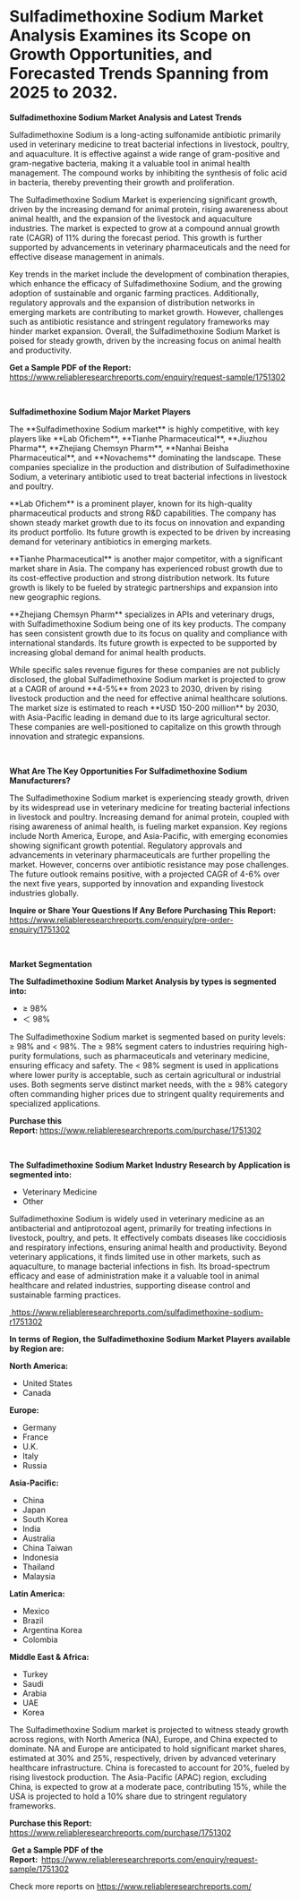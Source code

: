<p><h1>Sulfadimethoxine Sodium Market Analysis Examines its Scope on Growth Opportunities, and Forecasted Trends Spanning from 2025 to 2032.</h1></p><p><strong>Sulfadimethoxine Sodium Market Analysis and Latest Trends</strong></p>
<p><p>Sulfadimethoxine Sodium is a long-acting sulfonamide antibiotic primarily used in veterinary medicine to treat bacterial infections in livestock, poultry, and aquaculture. It is effective against a wide range of gram-positive and gram-negative bacteria, making it a valuable tool in animal health management. The compound works by inhibiting the synthesis of folic acid in bacteria, thereby preventing their growth and proliferation.</p><p>The Sulfadimethoxine Sodium Market is experiencing significant growth, driven by the increasing demand for animal protein, rising awareness about animal health, and the expansion of the livestock and aquaculture industries. The market is expected to grow at a compound annual growth rate (CAGR) of 11% during the forecast period. This growth is further supported by advancements in veterinary pharmaceuticals and the need for effective disease management in animals.</p><p>Key trends in the market include the development of combination therapies, which enhance the efficacy of Sulfadimethoxine Sodium, and the growing adoption of sustainable and organic farming practices. Additionally, regulatory approvals and the expansion of distribution networks in emerging markets are contributing to market growth. However, challenges such as antibiotic resistance and stringent regulatory frameworks may hinder market expansion. Overall, the Sulfadimethoxine Sodium Market is poised for steady growth, driven by the increasing focus on animal health and productivity.</p></p>
<p><strong>Get a Sample PDF of the Report:&nbsp;</strong> <a href="https://www.reliableresearchreports.com/enquiry/request-sample/1751302?utm_campaign=2109&utm_medium=2&utm_source=Github&utm_content=ia&utm_term=26012025&utm_id=sulfadimethoxine-sodium">https://www.reliableresearchreports.com/enquiry/request-sample/1751302</a></p>
<p>&nbsp;</p>
<p><strong>Sulfadimethoxine Sodium Major Market Players</strong></p>
<p><p>The **Sulfadimethoxine Sodium market** is highly competitive, with key players like **Lab Ofichem**, **Tianhe Pharmaceutical**, **Jiuzhou Pharma**, **Zhejiang Chemsyn Pharm**, **Nanhai Beisha Pharmaceutical**, and **Novachems** dominating the landscape. These companies specialize in the production and distribution of Sulfadimethoxine Sodium, a veterinary antibiotic used to treat bacterial infections in livestock and poultry.</p><p>**Lab Ofichem** is a prominent player, known for its high-quality pharmaceutical products and strong R&D capabilities. The company has shown steady market growth due to its focus on innovation and expanding its product portfolio. Its future growth is expected to be driven by increasing demand for veterinary antibiotics in emerging markets.</p><p>**Tianhe Pharmaceutical** is another major competitor, with a significant market share in Asia. The company has experienced robust growth due to its cost-effective production and strong distribution network. Its future growth is likely to be fueled by strategic partnerships and expansion into new geographic regions.</p><p>**Zhejiang Chemsyn Pharm** specializes in APIs and veterinary drugs, with Sulfadimethoxine Sodium being one of its key products. The company has seen consistent growth due to its focus on quality and compliance with international standards. Its future growth is expected to be supported by increasing global demand for animal health products.</p><p>While specific sales revenue figures for these companies are not publicly disclosed, the global Sulfadimethoxine Sodium market is projected to grow at a CAGR of around **4-5%** from 2023 to 2030, driven by rising livestock production and the need for effective animal healthcare solutions. The market size is estimated to reach **USD 150-200 million** by 2030, with Asia-Pacific leading in demand due to its large agricultural sector. These companies are well-positioned to capitalize on this growth through innovation and strategic expansions.</p></p>
<p>&nbsp;</p>
<p><strong>What Are The Key Opportunities For Sulfadimethoxine Sodium Manufacturers?</strong></p>
<p><p>The Sulfadimethoxine Sodium market is experiencing steady growth, driven by its widespread use in veterinary medicine for treating bacterial infections in livestock and poultry. Increasing demand for animal protein, coupled with rising awareness of animal health, is fueling market expansion. Key regions include North America, Europe, and Asia-Pacific, with emerging economies showing significant growth potential. Regulatory approvals and advancements in veterinary pharmaceuticals are further propelling the market. However, concerns over antibiotic resistance may pose challenges. The future outlook remains positive, with a projected CAGR of 4-6% over the next five years, supported by innovation and expanding livestock industries globally.</p></p>
<p><strong>Inquire or Share Your Questions If Any Before Purchasing This Report:</strong> <a href="https://www.reliableresearchreports.com/enquiry/pre-order-enquiry/1751302?utm_campaign=2109&utm_medium=2&utm_source=Github&utm_content=ia&utm_term=26012025&utm_id=sulfadimethoxine-sodium">https://www.reliableresearchreports.com/enquiry/pre-order-enquiry/1751302</a></p>
<p>&nbsp;</p>
<p><strong>Market Segmentation</strong></p>
<p><strong>The Sulfadimethoxine Sodium Market Analysis by types is segmented into:</strong></p>
<p><ul><li>≥ 98%</li><li>＜ 98%</li></ul></p>
<p><p>The Sulfadimethoxine Sodium market is segmented based on purity levels: ≥ 98% and < 98%. The ≥ 98% segment caters to industries requiring high-purity formulations, such as pharmaceuticals and veterinary medicine, ensuring efficacy and safety. The < 98% segment is used in applications where lower purity is acceptable, such as certain agricultural or industrial uses. Both segments serve distinct market needs, with the ≥ 98% category often commanding higher prices due to stringent quality requirements and specialized applications.</p></p>
<p><strong>Purchase this Report:&nbsp;</strong><a href="https://www.reliableresearchreports.com/purchase/1751302?utm_campaign=2109&utm_medium=2&utm_source=Github&utm_content=ia&utm_term=26012025&utm_id=sulfadimethoxine-sodium">https://www.reliableresearchreports.com/purchase/1751302</a></p>
<p>&nbsp;</p>
<p><strong>The Sulfadimethoxine Sodium Market Industry Research by Application is segmented into:</strong></p>
<p><ul><li>Veterinary Medicine</li><li>Other</li></ul></p>
<p><p>Sulfadimethoxine Sodium is widely used in veterinary medicine as an antibacterial and antiprotozoal agent, primarily for treating infections in livestock, poultry, and pets. It effectively combats diseases like coccidiosis and respiratory infections, ensuring animal health and productivity. Beyond veterinary applications, it finds limited use in other markets, such as aquaculture, to manage bacterial infections in fish. Its broad-spectrum efficacy and ease of administration make it a valuable tool in animal healthcare and related industries, supporting disease control and sustainable farming practices.</p></p>
<p><a href="https://www.reliableresearchreports.com/sulfadimethoxine-sodium-r1751302?utm_campaign=2109&utm_medium=2&utm_source=Github&utm_content=ia&utm_term=26012025&utm_id=sulfadimethoxine-sodium">&nbsp;https://www.reliableresearchreports.com/sulfadimethoxine-sodium-r1751302</a></p>
<p><strong>In terms of Region, the Sulfadimethoxine Sodium Market Players available by Region are:</strong></p>
<p>
    <p> <strong> North America: </strong>
        <ul>
            <li>United States</li>
            <li>Canada</li>
        </ul>
        </p> 
    <p> <strong> Europe: </strong>
        <ul>
            <li>Germany</li>
            <li>France</li>
            <li>U.K.</li>
            <li>Italy</li>
            <li>Russia</li>
        </ul>
        </p> 
    <p> <strong> Asia-Pacific: </strong>
        <ul>
            <li>China</li>
            <li>Japan</li>
            <li>South Korea</li>
            <li>India</li>
            <li>Australia</li>
            <li>China Taiwan</li>
            <li>Indonesia</li>
            <li>Thailand</li>
            <li>Malaysia</li>
        </ul>
        </p> 
    <p> <strong> Latin America: </strong>
        <ul>
            <li>Mexico</li>
            <li>Brazil</li>
            <li>Argentina Korea</li>
            <li>Colombia</li>
        </ul>
        </p> 
    <p> <strong> Middle East & Africa: </strong>
        <ul>
            <li>Turkey</li>
            <li>Saudi</li>
            <li>Arabia</li>
            <li>UAE</li>
            <li>Korea</li>
        </ul>
    </p>
    </p>
<p><p>The Sulfadimethoxine Sodium market is projected to witness steady growth across regions, with North America (NA), Europe, and China expected to dominate. NA and Europe are anticipated to hold significant market shares, estimated at 30% and 25%, respectively, driven by advanced veterinary healthcare infrastructure. China is forecasted to account for 20%, fueled by rising livestock production. The Asia-Pacific (APAC) region, excluding China, is expected to grow at a moderate pace, contributing 15%, while the USA is projected to hold a 10% share due to stringent regulatory frameworks.</p></p>
<p><strong>Purchase this Report: </strong><a href="https://www.reliableresearchreports.com/purchase/1751302?utm_campaign=2109&utm_medium=2&utm_source=Github&utm_content=ia&utm_term=26012025&utm_id=sulfadimethoxine-sodium">https://www.reliableresearchreports.com/purchase/1751302</a></p>
<p>&nbsp;<strong>Get a Sample PDF of the Report:&nbsp;&nbsp;</strong><a href="https://www.reliableresearchreports.com/enquiry/request-sample/1751302?utm_campaign=2109&utm_medium=2&utm_source=Github&utm_content=ia&utm_term=26012025&utm_id=sulfadimethoxine-sodium">https://www.reliableresearchreports.com/enquiry/request-sample/1751302</a></p>
<p><strong></strong></p>
<p>Check more reports on <a href="https://www.reliableresearchreports.com/?utm_campaign=2109&utm_medium=2&utm_source=Github&utm_content=ia&utm_term=26012025&utm_id=sulfadimethoxine-sodium">https://www.reliableresearchreports.com/</a></p>